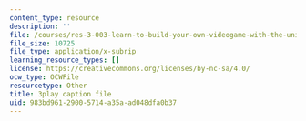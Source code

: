 ```yaml
---
content_type: resource
description: ''
file: /courses/res-3-003-learn-to-build-your-own-videogame-with-the-unity-game-engine-and-microsoft-kinect-january-iap-2017/983bd96129005714a35aad048dfa0b37_yAgXsLhZ0_Y.vtt
file_size: 10725
file_type: application/x-subrip
learning_resource_types: []
license: https://creativecommons.org/licenses/by-nc-sa/4.0/
ocw_type: OCWFile
resourcetype: Other
title: 3play caption file
uid: 983bd961-2900-5714-a35a-ad048dfa0b37
---
```

